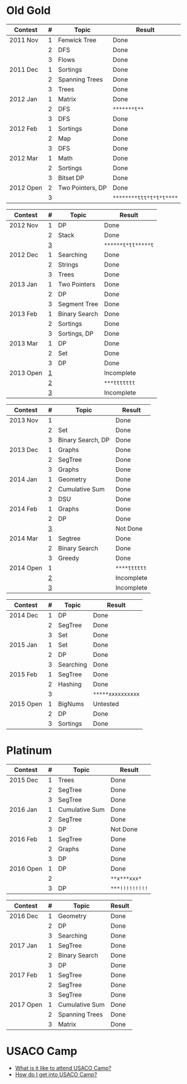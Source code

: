 # Old Gold

| Contest         | #                          | Topic            | Result                 |
| ------------- | ------------------------------------- |---------------| ---------------------- |
| 2011 Nov | 1 | Fenwick Tree | Done |
| | 2 | DFS | Done |
| | 3 | Flows | Done |
| 2011 Dec | 1 | Sortings | Done |
| | 2 | Spanning Trees | Done |
| | 3 | Trees | Done |
| 2012 Jan | 1 | Matrix | Done |
| | 2 | DFS | `*******t**` |
| | 3 | DFS | Done |
| 2012 Feb | 1 | Sortings | Done |
| | 2 | Map | Done |
| | 3 | DFS | Done |
| 2012 Mar | 1 | Math | Done |
| | 2 | Sortings | Done |
| | 3 | Bitset DP | Done |
| 2012 Open | 2 | Two Pointers, DP | Done |
| | 3 | | `********ttt*t*t*t****` |

| Contest         | #                          | Topic            | Result                 |
| ------------- | ------------------------------------- |---------------| ---------------------- |
| 2012 Nov |  1 | DP | Done |
| |  2 | Stack | Done |
| |  [3](http://www.usaco.org/index.php?page=viewproblem2&cpid=195) |  | `******t*tt*****t`|
| 2012 Dec |  1 | Searching | Done |
| |  2 | Strings | Done |
| |  3 | Trees | Done |
| 2013 Jan |  1 | Two Pointers | Done |
| |  2 | DP | Done |
| |  3 | Segment Tree | Done |
| 2013 Feb |  1 | Binary Search | Done |
| |  2 | Sortings | Done |
| |  3 | Sortings, DP | Done |
| 2013 Mar |  1 | DP | Done |
| |  2 | Set | Done |
| |  3 | DP | Done |
| 2013 Open | [1](http://www.usaco.org/index.php?page=viewproblem2&cpid=285) |  | Incomplete |
| |  [2](http://www.usaco.org/index.php?page=viewproblem2&cpid=286) |  | `***ttttttt` |
| |  [3](http://www.usaco.org/index.php?page=viewproblem2&cpid=287) |  | Incomplete |

| Contest         | #                          | Topic            | Result                 |
| ------------- | ------------------------------------- |---------------| ---------------------- |
| 2013 Nov | 1 | | Done |
| |  2 | Set | Done |
| |  3 | Binary Search, DP | Done |
| 2013 Dec | 1 | Graphs | Done |
| |  2 | SegTree | Done |
| |  3 | Graphs | Done |
| 2014 Jan | 1 | Geometry | Done |
| |  2 | Cumulative Sum | Done |
| |  3 | DSU | Done |
| 2014 Feb | 1 | Graphs | Done |
| |  2 | DP | Done |
| |  [3](http://www.usaco.org/index.php?page=viewproblem2&cpid=402) |  | Not Done |
| 2014 Mar | 1 | Segtree | Done |
| |  2 | Binary Search | Done |
| |  3 | Greedy | Done |
| 2014 Open | 1 |  | `****tttttt` |
| |  [2](http://www.usaco.org/index.php?page=viewproblem2&cpid=437) |  | Incomplete |
| |  [3](http://www.usaco.org/index.php?page=viewproblem2&cpid=438) |  | Incomplete |

| Contest         | #                          | Topic            | Result                 |
| ------------- | ------------------------------------- |---------------| ---------------------- |
| 2014 Dec |  1 | DP | Done |
| |  2 | SegTree | Done |
| |  3 | Set | Done |
| 2015 Jan |  1 | Set | Done |
| |  2 | DP | Done |
| |  3 | Searching | Done |
| 2015 Feb |  1 | SegTree | Done |
| |  2 | Hashing | Done |
| |  3 |  | `*****xxxxxxxxxx` |
| 2015 Open |  1 | BigNums | Untested |
| |  2 | DP | Done |
| |  3 | Sortings | Done |

# Platinum

| Contest         | #                          | Topic            | Result                 |
| ------------- | ------------------------------------- |---------------| ---------------------- |
| 2015 Dec | 1 | Trees | Done |
| | 2 | SegTree | Done |
| | 3 | SegTree | Done |
| 2016 Jan |  1 | Cumulative Sum | Done |
| |  2 | SegTree | Done |
| |  3 | DP | Not Done |
| 2016 Feb |  1 | SegTree | Done |
| |  2 | Graphs | Done |
| |  3 | DP | Done |
| 2016 Open |  1 | DP | Done |
| | 2 | | `**x***xxx*` |
| | 3 | DP | `***!!!!!!!!!` |

| Contest         | #                          | Topic            | Result                 |
| ------------- | ------------------------------------- |---------------| ---------------------- |
| 2016 Dec |  1 | Geometry | Done |
|  |  2 | DP | Done |
|  |  3 | Searching | Done |
| 2017 Jan |  1 | SegTree | Done |
| |  2 | Binary Search | Done |
| |  3 | DP | Done |
| 2017 Feb |  1 | SegTree | Done |
| |  2 | SegTree | Done |
| |  3 | SegTree | Done |
| 2017 Open |  1 | Cumulative Sum | Done |
| |  2 | Spanning Trees | Done |
| |  3 | Matrix | Done |

# USACO Camp
  * [What is it like to attend USACO Camp?](https://www.quora.com/What-is-it-like-to-attend-the-USACO-training-camp)
  * [How do I get into USACO Camp?](https://www.quora.com/How-do-I-get-into-the-USACO-training-camp)

